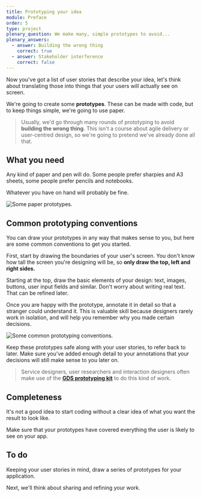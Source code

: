 ```yaml
---
title: Prototyping your idea
module: Preface
order: 5
type: project
plenary_question: We make many, simple prototypes to avoid...
plenary_answers:
  - answer: Building the wrong thing
    correct: true
  - answer: Stakeholder interference
    correct: false
---
```



Now you've got a list of user stories that describe your idea, let's think about translating those into things that your users will actually see on screen.

We're going to create some **prototypes**. These can be made with code, but to keep things simple, we're going to use paper.

> Usually, we'd go through many rounds of prototyping to avoid **building the wrong thing**. This isn't a course about agile delivery or user-centred design, so we're going to pretend we've already done all that.

## What you need
Any kind of paper and pen will do. Some people prefer sharpies and A3 sheets, some people prefer pencils and notebooks.

Whatever you have on hand will probably be fine.

![Some paper prototypes.](/1.5-prototyping.svg)

## Common prototyping conventions
You can draw your prototypes in any way that makes sense to you, but here are some common conventions to get you started.

First, start by drawing the boundaries of your user's screen. You don't know how tall the screen you're designing will be, so **only draw the top, left and right sides.**

Starting at the top, draw the basic elements of your design: text, images, buttons, user input fields and similar. Don't worry about writing real text. That can be refined later.

Once you are happy with the prototype, annotate it in detail so that a stranger could understand it. This is valuable skill because designers rarely work in isolation, and will help you remember why you made certain decisions.

![Some common prototyping conventions.](/1.5-prototyping-2.jpg)

Keep these prototypes safe along with your user stories, to refer back to later. Make sure you've added enough detail to your annotations that your decisions will still make sense to you later on.

> Service designers, user researchers and interaction designers often make use of the **[GDS prototyping kit](https://govuk-prototype-kit.herokuapp.com/docs)** to do this kind of work.

## Completeness
It's not a good idea to start coding without a clear idea of what you want the result to look like.

Make sure that your prototypes have covered everything the user is likely to see on your app.

<div class="todo">
		<h2>To do</h2>
		<p>Keeping your user stories in mind, draw a series of prototypes for your application.</p>
</div>

Next, we'll think about sharing and refining your work.
